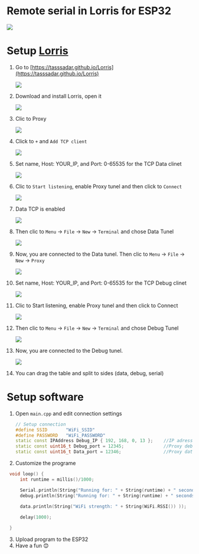 # Remote serial in Lorris for ESP32
![](docs/Terminal-text.png)

# Setup [Lorris](https://tasssadar.github.io/Lorris)
1. Go to [https://tasssadar.github.io/Lorris](https://tasssadar.github.io/Lorris)
 
   ![](docs/0.png)
2. Download and install Lorris, open it
  
   ![](docs/1.png)
3. Clic to Proxy
   
    ![](docs/2.png)
4. Click to `+` and `Add TCP client`

    ![](docs/3.png)
5. Set name, Host: YOUR_IP, and Port: 0-65535 for the TCP Data clinet

    ![](docs/4.png)
6. Clic to `Start listening`, enable Proxy tunel and then click to `Connect`

    ![](docs/5.png)
7. Data TCP is enabled
    
    ![](docs/6.png)
8. Then clic to `Menu` -> `File` -> `New` -> `Terminal` and chose Data Tunel
    
    ![](docs/7.png)
9. Now, you are connected to the Data tunel. Then clic to `Menu` -> `File` -> `New` -> `Proxy`
    
    ![](docs/8.png)
10. Set name, Host: YOUR_IP, and Port: 0-65535 for the TCP Debug clinet
    
    ![](docs/9.png)
11. Clic to Start listening, enable Proxy tunel and then click to Connect
    
    ![](docs/10.png)
12. Then clic to `Menu` -> `File` -> `New` -> `Terminal` and chose Debug Tunel
    
    ![](docs/11.png)
13. Now, you are connected to the Debug tunel.
    
    ![](docs/13.png)
14. You can drag the table and split to sides (data, debug, serial)

# Setup software
1. Open `main.cpp` and edit connection settings 
 
    ```cpp
    // Setup connection
    #define SSID       "WiFi_SSID"
    #define PASSWORD   "WiFi_PASSWORD"
    static const IPAddress Debug_IP { 192, 168, 0, 13 };    //IP adress of your PC with Lorris
    static const uint16_t Debug_port = 12345;               //Proxy debug port
    static const uint16_t Data_port = 12346;                //Proxy data port
    ```
2.  Customize the programe
  
   ```cpp
    void loop() {
        int runtime = millis()/1000;

        Serial.println(String("Running for: " + String(runtime) + " seconds"));
        debug.println(String("Running for: " + String(runtime) + " seconds"));

        data.println(String("WiFi strength: " + String(WiFi.RSSI()) ));    
        
        delay(1000);

    }
   ```
3. Upload program to the ESP32
4. Have a fun :blush: